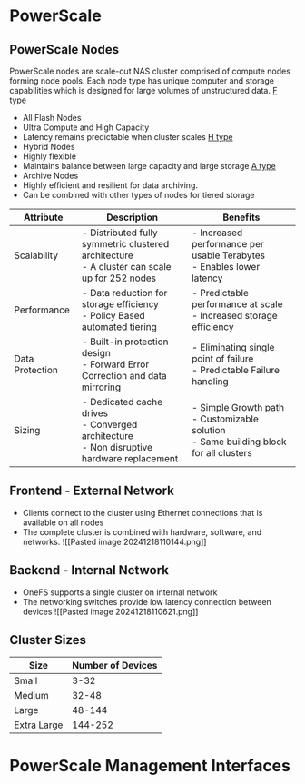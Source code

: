 # PowerScale
## PowerScale Nodes
PowerScale nodes are scale-out NAS cluster comprised of compute nodes forming node pools. Each node type has unique computer and storage capabilities which is designed for large volumes of unstructured data.
<u>F type</u> 
- All Flash Nodes
- Ultra Compute and High Capacity
- Latency remains predictable when cluster scales
<u>H type</u>
- Hybrid Nodes
- Highly flexible
- Maintains balance between large capacity and large storage
<u>A type</u> 
- Archive Nodes
- Highly efficient and resilient for data archiving.
- Can be combined with other types of nodes for tiered storage

| **Attribute**   | **Description**                                                                                | **Benefits**                                                                              |
| --------------- | ---------------------------------------------------------------------------------------------- | ----------------------------------------------------------------------------------------- |
| Scalability     | - Distributed fully symmetric clustered architecture<br>- A cluster can scale up for 252 nodes | - Increased performance per usable Terabytes<br>- Enables lower latency                   |
| Performance     | - Data reduction for storage efficiency<br>- Policy Based automated tiering                    | - Predictable performance at scale<br>- Increased storage efficiency                      |
| Data Protection | - Built-in protection design<br>- Forward Error Correction and data mirroring                  | - Eliminating single point of failure<br>- Predictable Failure handling                   |
| Sizing          | - Dedicated cache drives<br>- Converged architecture<br>- Non disruptive hardware replacement  | - Simple Growth path<br>- Customizable solution<br>- Same building block for all clusters |
## Frontend - External Network
- Clients connect to the cluster using Ethernet connections that is available on all nodes
- The complete cluster is combined with hardware, software, and networks.
![[Pasted image 20241218110144.png]]
## Backend - Internal Network
- OneFS supports a single cluster on internal network
- The networking switches provide low latency connection between devices
![[Pasted image 20241218110621.png]]

## Cluster Sizes
| Size        | Number of Devices |
| ----------- | ----------------- |
| Small       | 3-32              |
| Medium      | 32-48             |
| Large       | 48-144            |
| Extra Large | 144-252           |
# PowerScale Management Interfaces
